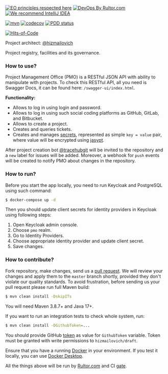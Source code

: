 [![EO principles respected here](https://www.elegantobjects.org/badge.svg)](https://www.elegantobjects.org)
[![DevOps By Rultor.com](https://www.rultor.com/b/ac-californium/api)](https://www.rultor.com/p/ac-californium/api)
[![We recommend IntelliJ IDEA](https://www.elegantobjects.org/intellij-idea.svg)](https://www.jetbrains.com/idea/)

[![mvn](https://github.com/tracehubpm/pmo/actions/workflows/mvn.yml/badge.svg)](https://github.com/tracehubpm/pmo/actions/workflows/mvn.yml)
[![codecov](https://codecov.io/gh/tracehubpm/pmo/graph/badge.svg?token=rnRZ3e6s6e)](https://codecov.io/gh/tracehubpm/pmo)
[![PDD status](http://www.0pdd.com/svg?name=tracehubpm/pmo)](http://www.0pdd.com/p?name=tracehubpm/pmo)

[![Hits-of-Code](https://hitsofcode.com/github/tracehubpm/pmo)](https://hitsofcode.com/view/github/tracehubpm/pmo)

Project architect: [@hizmailovich](https://github.com/hizmailovich)

Project registry, facilities and its governance.

### How to use?

Project Management Office (PMO) is a RESTful JSON API with ability to
manipulate with projects. To check this RESTful API, all you need is Swagger Docs,
it can be found here: `/swagger-ui/index.html`.

**Functionality:**

* Allows to log in using login and password.
* Allows to log in using such social coding platforms as GitHub, GitLab, and Bitbucket.
* Allows to create a project.
* Creates and queries tickets. 
* Creates and manages [secrets](https://en.wikipedia.org/wiki/Environment_variable), represented as simple `key = value`
pair, where value will be encrypted using [jasypt](http://www.jasypt.org).

After project creation bot [@tracehubgit](https://github.com/tracehubgit) will be invited
to the repository and a `new` label for issues will be added. Moreover, a webhook for `push` events will be
created to notify PMO about changes in the repository.

### How to run?

Before you start the app locally, you need to run Keycloak and PostgreSQL using such command:

```bash
$ docker-compose up -d
```

Then you should update client secrets for identity providers in Keycloak using following steps:

1. Open Keycloak admin console.
2. Choose `pmo` realm.
3. Go to Identity Providers.
4. Choose appropriate identity provider and update client secret.
5. Save changes.

### How to contribute?

Fork repository, make changes, send us a [pull request](https://www.yegor256.com/2014/04/15/github-guidelines.html).
We will review your changes and apply them to the `master` branch shortly,
provided they don't violate our quality standards. To avoid frustration,
before sending us your pull request please run full Maven build:

```bash
$ mvn clean install -DskipITs
```

You will need Maven 3.8.7+ and Java 17+.

If you want to run an integration tests to check whole system, run:

```bash
$ mvn clean install -DGithubToken=...
```

You should provide GitHub [token](https://github.com/settings/tokens) as value for `GithubToken` variable.
Token must be granted with write permissions to `hizmailovich/draft`.

Ensure that you have a running [Docker](https://docs.docker.com/config/daemon/troubleshoot/) in your environment.
If you test it locally, you can use [Docker Desktop](https://www.docker.com/products/docker-desktop).

All the things above will be run by [Rultor.com](http://rultor.com/)
and CI [gate](https://github.com/tracehub/pmo/actions).
